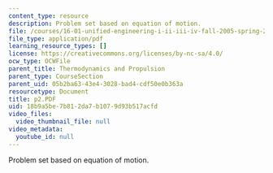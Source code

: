 ```yaml
---
content_type: resource
description: Problem set based on equation of motion.
file: /courses/16-01-unified-engineering-i-ii-iii-iv-fall-2005-spring-2006/18b9a5be7b812da7b1079d93b517acfd_p2.PDF
file_type: application/pdf
learning_resource_types: []
license: https://creativecommons.org/licenses/by-nc-sa/4.0/
ocw_type: OCWFile
parent_title: Thermodynamics and Propulsion
parent_type: CourseSection
parent_uid: 05b2ba63-43e4-3028-bad4-cdf50e0b363a
resourcetype: Document
title: p2.PDF
uid: 18b9a5be-7b81-2da7-b107-9d93b517acfd
video_files:
  video_thumbnail_file: null
video_metadata:
  youtube_id: null
---
```

Problem set based on equation of motion.